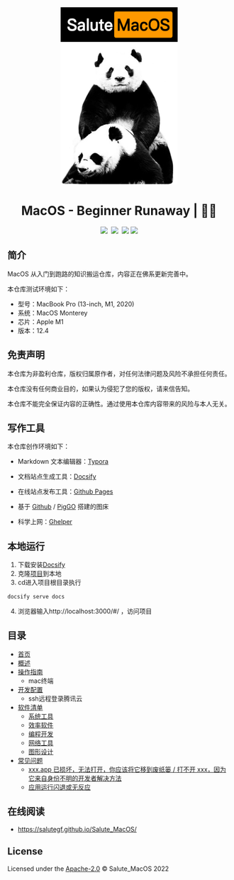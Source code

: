 <div align="center">
  <a href="https://github.com/SaluteGF/Salute_MacOS">
    <img src="https://raw.githubusercontent.com/SaluteGF/Salute_MacOS/main/img/1.jpg" height="400">
  </a>
  <h1>MacOS - Beginner Runaway | 🚴‍♂️</h1>
  <img src="https://img.shields.io/github/repo-size/SaluteGF/Salute_MacOS.svg?label=Repo%20size&style=flat-square" height="20">
  <img src="https://img.shields.io/badge/Docsify-4.12.2-ff69b4"alt="">
  <img src="https://img.shields.io/badge/MacOS-Monterey%2012.4%2C%20M1%20-success" height="20">
  <img src="https://img.shields.io/badge/License-Apache%202.0-purple" data-origin="https://img.shields.io/badge/License-Apache%202.0-blue" alt="">
  <a href="https://www.zhihu.com/people/sunnyzgf"><img src="https://img.shields.io/badge/BLOG-知乎-red"></a>
  <a href="https://blog.csdn.net/weixin_44557056?type=blog"><img src="https://img.shields.io/badge/BLOG-CSDN-success"></a>
</div>



## 简介

MacOS 从入门到跑路的知识搬运仓库，内容正在佛系更新完善中。

本仓库测试环境如下：

- 型号：MacBook Pro (13-inch, M1, 2020)
- 系统：MacOS Monterey
- 芯片：Apple M1
- 版本：12.4



## 免责声明

本仓库为非盈利仓库，版权归属原作者，对任何法律问题及风险不承担任何责任。

本仓库没有任何商业目的，如果认为侵犯了您的版权，请来信告知。

本仓库不能完全保证内容的正确性。通过使用本仓库内容带来的风险与本人无关。



## 写作工具

本仓库创作环境如下：

- Markdown 文本编辑器：[Typora](https://typoraio.cn/) 
- 文档站点生成工具：[Docsify](https://github.com/docsifyjs/docsify/)

- 在线站点发布工具：[Github Pages](https://pages.github.com/)
- 基于 [Github](https://github.com/) / [PigGO](https://github.com/Molunerfinn/PicGo) 搭建的图床
- 科学上网：[Ghelper](http://googlehelper.net/)



## 本地运行

1. 下载安装[Docsify](https://github.com/docsifyjs/docsify/)
2. 克隆[项目](https://github.com/SaluteGF/Salute_MacOS)到本地
3. cd进入项目根目录执行

```bash
docsify serve docs
```

4. 浏览器输入http://localhost:3000/#/ ，访问项目



## 目录

- [首页](README.md)
- [概述](README.md)
- [操作指南]()
  * mac终端
- [开发配置]()
  * ssh远程登录腾讯云
- [软件清单]()
  - [系统工具]()
  - [效率软件]()
  - [编程开发]()
  - [网络工具]()
  - [图形设计]()
- [常见问题]()
  - [xxx.app 已损坏，无法打开，你应该将它移到废纸篓 / 打不开 xxx，因为它来自身份不明的开发者解决方法](https://github.com/SaluteGF/Salute_MacOS/blob/main/docs/sections/%E5%B8%B8%E8%A7%81%E9%97%AE%E9%A2%98/xxx.app%20%E5%B7%B2%E6%8D%9F%E5%9D%8F%EF%BC%8C%E6%97%A0%E6%B3%95%E6%89%93%E5%BC%80%EF%BC%8C%E4%BD%A0%E5%BA%94%E8%AF%A5%E5%B0%86%E5%AE%83%E7%A7%BB%E5%88%B0%E5%BA%9F%E7%BA%B8%E7%AF%93%20:%20%E6%89%93%E4%B8%8D%E5%BC%80%20xxx%EF%BC%8C%E5%9B%A0%E4%B8%BA%E5%AE%83%E6%9D%A5%E8%87%AA%E8%BA%AB%E4%BB%BD%E4%B8%8D%E6%98%8E%E7%9A%84%E5%BC%80%E5%8F%91%E8%80%85.md)
  - [应用运行闪退或无反应](https://github.com/SaluteGF/Salute_MacOS/blob/main/docs/sections/%E5%B8%B8%E8%A7%81%E9%97%AE%E9%A2%98/%E5%BA%94%E7%94%A8%E8%BF%90%E8%A1%8C%E9%97%AA%E9%80%80%E6%88%96%E6%97%A0%E5%8F%8D%E5%BA%94.md)



## 在线阅读

- https://salutegf.github.io/Salute_MacOS/



## License

Licensed under the [Apache-2.0](http://choosealicense.com/licenses/apache/) © Salute_MacOS 2022

